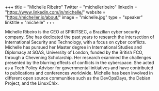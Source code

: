 +++ 
title = "Michelle Ribeiro" 
Twitter = "michelleribeiro" 
linkedin = "https://www.linkedin.com/in/michelle/" 
website = "https://micheller.io/about/"
image = "michelle.jpg" 
type = "speaker" 
linktitle = "michelle" 
+++

Michelle Ribeiro is the CEO at SPIRITSEC,
 a Brazilian cyber security company. She has dedicated the past years to
 research the intersection of International Security and Technology, 
with a focus on cyber conflicts.
Michelle has pursued her Master degree in International Studies and Diplomacy at SOAS, University of London, funded by the British FCO, through a Chevening Scholarship. Her research examined the challenges presented by the blurring effects of conflicts in the cyberspace.
She acted as a Tech Policy Advisor for governmental initiatives and have contributed to publications and conferences
 worldwide. Michelle has been involved in different open source 
communities such as the DevOpsDays, the Debian Project, and the 
LinuxChix.

